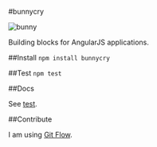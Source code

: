 #bunnycry

![bunny](http://i61.tinypic.com/r9lel1.png)

Building blocks for AngularJS applications.

##Install
`npm install bunnycry`

##Test
`npm test`

##Docs

See [test](https://github.com/mtfranchetto/bunnycry/tree/master/test).

##Contribute

I am using [Git Flow](https://github.com/nvie/gitflow).